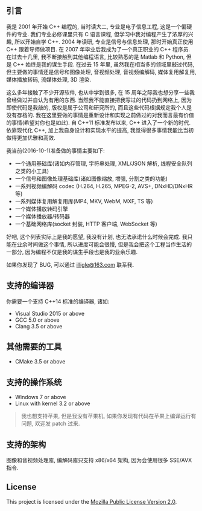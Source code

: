 ## 引言 ##
我是 2001 年开始 C++ 编程的, 当时读大二, 专业是电子信息工程, 这是一个偏硬件的专业. 我们专业必修课里只有 C 语言课程, 但学习中我对编程产生了浓厚的兴趣, 所以开始自学 C++. 2004 年读研, 专业是信号与信息处理, 那时开始真正使用 C++ 跟着导师做项目. 在 2007 年毕业后我成为了一个真正职业的 C++ 程序员. 在过去十几里, 我不断接触到其他编程语言, 比较熟悉的是 Matlab 和 Python, 但是 C++ 始终是我的谋生手段. 在过去 15 年里, 虽然我在相当多的领域里敲过代码, 但主要做的事情还是信号和图像处理, 音视频处理, 音视频编解码, 媒体复用解复用, 媒体播放转码, 流媒体处理, 3D 渲染.

这么多年接触了不少开源软件, 也从中学到很多, 在 15 周年之际我也想分享一些我曾经做过并自认为有用的东西. 当然我不能直接把我写过的代码扔到网络上, 因为即使代码是我敲的, 版权是属于公司和研究所的, 而且这些代码根据规定我个人是没有存档的. 我在这里要做的事情是重新设计和实现之前做过的对我而言最有价值的事情(希望对你也是如此). 自 C++11 标准发布以来, C++ 进入了一个新的时代. 依靠现代化 C++, 加上我自身设计和实现水平的提高, 我觉得很多事情我能比当初做得更加优雅和高效.

我当前(2016-10-1)准备做的事情主要如下:
* 一个通用基础库(诸如内存管理, 字符串处理, XML/JSON 解析, 线程安全队列之类的小工具)
* 一个信号和图像处理基础库(诸如图像缩放, 增强, 分割之类的功能)
* 一系列视频编解码 codec (H.264, H.265, MPEG-2, AVS+, DNxHD/DNxHR 等)
* 一系列媒体复用解复用库(MP4, MKV, WebM, MXF, TS 等)
* 一个媒体播放转码引擎
* 一个媒体播放器/转码器
* 一个基础网络库(socket 封装, HTTP 客户端, WebSocket 等)

好吧, 这个列表实际上是我的愿望, 我没有计划, 也无法承诺什么时候会完成. 我只能在业余时间做这个事情, 所以进度可能会很慢, 但是我会把这个工程当作生活的一部分, 因为编程不仅是我的谋生手段也是我的业余乐趣.

如果你发现了 BUG, 可以通过 <illigle@163.com> 联系我.

## 支持的编译器 ##
你需要一个支持 C++14 标准的编译器, 诸如:
* Visual Studio 2015 or above
* GCC 5.0 or above
* Clang 3.5 or above

## 其他需要的工具 ##
* CMake 3.5 or above

## 支持的操作系统 ##
* Windows 7 or above
* Linux with kernel 3.2 or above

> 我也想支持苹果, 但是我没有苹果机, 如果你发现有代码在苹果上编译运行有问题, 欢迎发 patch 过来.

## 支持的架构 ##
图像和音视频处理库, 编解码库只支持 x86/x64 架构, 因为会使用很多 SSE/AVX 指令.

## License ##
This project is licensed under the [Mozilla Public License Version 2.0](http://mozilla.org/MPL/2.0).

